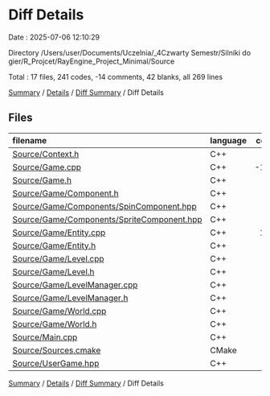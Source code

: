 # Diff Details

Date : 2025-07-06 12:10:29

Directory /Users/user/Documents/Uczelnia/_4Czwarty Semestr/Silniki do gier/R_Projcet/RayEngine_Project_Minimal/Source

Total : 17 files,  241 codes, -14 comments, 42 blanks, all 269 lines

[Summary](results.md) / [Details](details.md) / [Diff Summary](diff.md) / Diff Details

## Files
| filename | language | code | comment | blank | total |
| :--- | :--- | ---: | ---: | ---: | ---: |
| [Source/Context.h](/Source/Context.h) | C++ | 23 | 0 | 2 | 25 |
| [Source/Game.cpp](/Source/Game.cpp) | C++ | -151 | -17 | -10 | -178 |
| [Source/Game.h](/Source/Game.h) | C++ | -3 | -1 | 1 | -3 |
| [Source/Game/Component.h](/Source/Game/Component.h) | C++ | 21 | 0 | 3 | 24 |
| [Source/Game/Components/SpinComponent.hpp](/Source/Game/Components/SpinComponent.hpp) | C++ | 19 | 0 | 1 | 20 |
| [Source/Game/Components/SpriteComponent.hpp](/Source/Game/Components/SpriteComponent.hpp) | C++ | 39 | 0 | 2 | 41 |
| [Source/Game/Entity.cpp](/Source/Game/Entity.cpp) | C++ | 100 | 0 | 16 | 116 |
| [Source/Game/Entity.h](/Source/Game/Entity.h) | C++ | 46 | 0 | 7 | 53 |
| [Source/Game/Level.cpp](/Source/Game/Level.cpp) | C++ | 16 | 0 | 3 | 19 |
| [Source/Game/Level.h](/Source/Game/Level.h) | C++ | 19 | 0 | 1 | 20 |
| [Source/Game/LevelManager.cpp](/Source/Game/LevelManager.cpp) | C++ | 8 | 0 | 1 | 9 |
| [Source/Game/LevelManager.h](/Source/Game/LevelManager.h) | C++ | 12 | 0 | 1 | 13 |
| [Source/Game/World.cpp](/Source/Game/World.cpp) | C++ | 40 | 2 | 6 | 48 |
| [Source/Game/World.h](/Source/Game/World.h) | C++ | 17 | 0 | 2 | 19 |
| [Source/Main.cpp](/Source/Main.cpp) | C++ | -4 | -9 | 0 | -13 |
| [Source/Sources.cmake](/Source/Sources.cmake) | CMake | 14 | 0 | 4 | 18 |
| [Source/UserGame.hpp](/Source/UserGame.hpp) | C++ | 25 | 11 | 2 | 38 |

[Summary](results.md) / [Details](details.md) / [Diff Summary](diff.md) / Diff Details